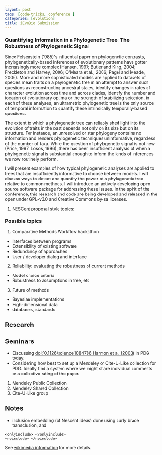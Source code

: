 ```yaml
---
layout: post
tags: [code-tricks, conference ]
categories: [evolution]
title: iEvoBio Submission
---
```








### Quantifying Information in a Phylogenetic Tree: The Robustness of Phylogenetic Signal

Since Felsenstein (1985)'s influential paper on phylogenetic contrasts,
phylogenetically-based inferences of evolutionary patterns have gotten
increasingly more complex (Hansen, 1997; Butler and King, 2004;
Freckleton and Harvey, 2006; O'Meara et al., 2006; Pagel and Meade,
2006). More and more sophisticated models are applied to datasets of
species mean traits on a phylogenetic tree in an attempt to answer such
questions as reconstructing ancestral states, identify changes in rates
of character evolution across time and across clades, identify the
number and location of evolutionary optima or the strength of
stabilizing selection. In each of these analyses, an ultrametric
phylogenetic tree is the only source of temporal information to quantify
these intrinsically temporally-based questions.

The extent to which a phylogenetic tree can reliably shed light into the
evolution of traits in the past depends not only on its size but on its
structure. For instance, an unresolved or star phylogeny contains no
information and renders phylogenetic techniques uninformative,
regardless of the number of taxa. While the question of phylogenetic
signal is not new (Price, 1997; Losos, 1996), there has been
insufficient analysis of when a phylogenetic signal is substantial
enough to inform the kinds of inferences we now routinely perform.

I will present examples of how typical phylogenetic analyses are applied
to trees that are insufficiently informative to choose between models. I
will discuss ways to detect and quantify the power of a phylogenetic
tree relative to common methods. I will introduce an actively developing
open source software package for addressing these issues. In the spirit
of the conference, this research and code are being developed and
released in the open under GPL-v3.0 and Creative Commons by-sa licenses.


1.  NESCent proposal style topics:

### Possible topics

1. Comparative Methods Workflow hackathon

-   Interfaces between programs
-   Extensibility of existing software
-   Redundancy of approaches
-   User / developer dialog and interface

2. Reliability: evaluating the robustness of current methods

-   Model choice criteria
-   Robustness to assumptions in tree, etc

3. Future of methods

-   Bayesian implementations
-   High-dimensional data
-   databases, standards


Research
--------

Seminars
--------

-   Discussing [doi:10.1126/science.1084786 Harmon et al.
    (2003)](http://hdl.handle.net/10.1126/science.1084786_Harmon_et_al._%282003%29 "doi:10.1126/science.1084786_Harmon_et_al._(2003)")
    in PDG today.
-   Considering how best to set up a Mendeley or Cite-U-Like collection
    for PDG. Ideally find a system where we might share individual
    comments or a collective rating of the paper.

1.  Mendeley Public Collection
2.  Mendeley Shared Collection
3.  Cite-U-Like group


Notes
-----

-   inclusion embedding (of Nescent ideas) done using curly brace
    transclusion, and

~~~~ 
<onlyinclude> </onlyinclude>
<noinclude> </noinclude>
~~~~

See [wikimedia
information](http://en.wikipedia.org/wiki/Wikipedia:Transclusion "http://en.wikipedia.org/wiki/Wikipedia:Transclusion")
for more details.


